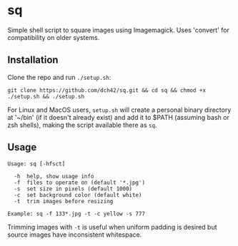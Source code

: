 # sq
Simple shell script to square images using Imagemagick. Uses 'convert' for compatibility on older systems.

## Installation

Clone the repo and run `./setup.sh`:

~~~
git clone https://github.com/dch42/sq.git && cd sq && chmod +x ./setup.sh && ./setup.sh
~~~

For Linux and MacOS users, `setup.sh` will create a personal binary directory at '~/bin' (if it doesn't already exist) and add it to $PATH (assuming bash or zsh shells), making the script available there as `sq`.

## Usage
~~~
Usage: sq [-hfsct] 

  -h  help, show usage info
  -f  files to operate on (default '*.jpg')
  -s  set size in pixels (default 1000)
  -c  set background color (default white)
  -t  trim images before resizing

Example: sq -f 133*.jpg -t -c yellow -s 777
~~~

Trimming images with `-t` is useful when uniform padding is desired but source images have inconsistent whitespace.